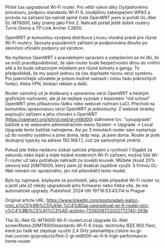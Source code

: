 Přišel čas upgradovat Wi-Fi router. Pro větší výkon díky čtyřjádrovému procesoru, podporu standardu Wi-Fi 6, novějšímu zabezpečení WPA3 a protože na zařízení lze nahrát úplně čisté OpenWRT jsem si pořídil GL-iNet GL-MT6000, taky známý jako Flint 2. Nahradí pořád ještě dobré routery Turris Omnia a TP-Link Archer C2600.


OpenWRT je komunitou vyvíjená distribuce Linuxu vhodná právě pro různé Wi-Fi routery. Spousta populárních zařízení je podporována dlouho po skončení oficiální podpory od výrobce.

Na myšlence OpenWRT s pravidelnými opravami a vylepšeními se mi líbí, že se sníží pravděpodobnost, že sám router bude bezpečnostní dírou do vnitřní sítě a že bude odrazovým můstkem pro různé botnety a gangy. To předpokládá, že mu aspoň jednou za čas dopřejete novou verzi systému. Pro pokročilejší uživatele je potom možné nastavit i celou řadu pokročilých funkcí, třeba VPN, blokaci reklam a další.


Router samotný už je dodávaný s upravenou verzí OpenWRT a hezkým grafickým rozhraním, ale já se nejlépe vyznám v klasickém "old school" OpenWRT přes příkazovou řádku nebo webové rozhraní LuCI. Přechod na komunitou spravovanou verzi OpenWRT je jednoduchý. Z webové stránky popisující zařízení a jeho chování s OpenWRT (https://openwrt.org/toh/gl.inet/gl-mt6000) stáhneme tzv. "sysupgrade" balíček a ve webovém administračním menu System -> Upgrade -> Local Upgrade tento balíček nahrajeme. Asi po 3 minutách router sám nastartuje už do nového systému a jsme doma, tedy resp. já jsem doma. Router je poté dostupný typicky na adrese 192.168.1.1, což lze samozřejmě změnit.


Pokud jste třeba nedávno získali optické připojení s rychlostí  1 Gigabit za sekundu nebo lepší a máte hodně moderních Wi-Fi zařízení, možná Váš Wi-Fi router už taky potřebuje nahradit za novější kousek. Můžete zkusit 20% slevový kód 20MT6000, který jsem již dvakrát úspěšně využil. S firmou GL-iNet nemám nic společného, jen mě přesvědčil tento model.


Bylo by zajímavé, kdybyste se pochlubili, jaký máte případně Wi-Fi router vy a jestli jste již někdy upgradovali jeho firmware/ nebo třeba víte, že má automatické upgrady.
Published: 2024-06-19T16:53:43.114 in Prague

Original article URL: https://www.linkedin.com/posts/adam-kalisz-nnm_p%C5%99i%C5%A1el-%C4%8Das-upgradovat-wi-fi-router-pro-v%C4%9Bt%C5%A1%C3%AD-activity-7209206722022772740-293b

The GL-iNet GL-MT6000 Wi-Fi routerLocal Upgrade GL-iNet screenNotes:20MT6000standardu Wi-Fi 6 (resp. technicky IEEE 802.11ax), které po řadě let zlepšuje využití 2,4 GHz pásmahttps://store-eu.gl-inet.com/en-jp/products/flint-2-gl-mt6000-wi-fi-6-high-performance-home-router